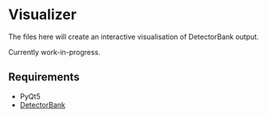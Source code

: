 # Visualizer

The files here will create an interactive visualisation of DetectorBank output.

Currently work-in-progress.

## Requirements
- PyQt5
- [DetectorBank](https://github.com/keziah55/DetectorBank) 
